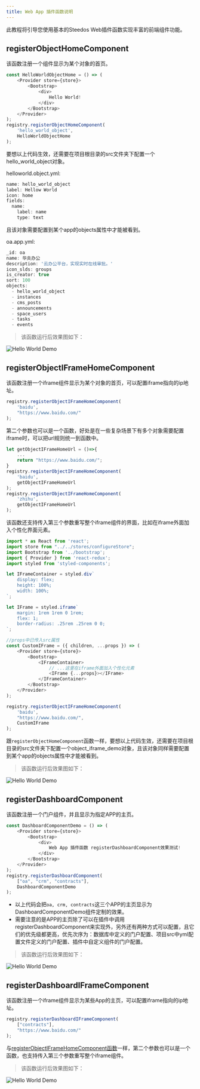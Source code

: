 ```yaml
---
title: Web App 插件函数说明
---
```


此教程将引导您使用基本的Steedos Web插件函数实现丰富的前端组件功能。

## registerObjectHomeComponent
该函数注册一个组件显示为某个对象的首页。
```js
const HelloWorldObjectHome = () => (
    <Provider store={store}>
        <Bootstrap>
            <div>
                Hello World!
            </div>
        </Bootstrap>
    </Provider>
);
registry.registerObjectHomeComponent(
    'hello_world_object',
    HelloWorldObjectHome
);
```

要想以上代码生效，还需要在项目根目录的src文件夹下配置一个hello_world_object对象。

helloworld.object.yml:
```js
name: hello_world_object
label: Hellow World
icon: home
fields:
  name:
    label: name
    type: text
```

且该对象需要配置到某个app的objects属性中才能被看到。

oa.app.yml:
```js
_id: oa
name: 华炎办公
description: '云办公平台，实现实时在线审批。'
icon_slds: groups
is_creator: true
sort: 100
objects: 
  - hello_world_object
  - instances
  - cms_posts
  - announcements
  - space_users
  - tasks
  - events
```

> 该函数运行后效果图如下：

![Hello World Demo](/assets/plugins/hello_world.png)


## registerObjectIFrameHomeComponent
该函数注册一个iframe组件显示为某个对象的首页，可以配置iframe指向的ip地址。
```js
registry.registerObjectIFrameHomeComponent(
    'baidu',
    "https://www.baidu.com/"
);
```
第二个参数也可以是一个函数，好处是在一些复杂场景下有多个对象需要配置iframe时，可以把url规则统一到函数中。
```js
let getObjectIFrameHomeUrl = ()=>{
    ...
    return "https://www.baidu.com/";
}
registry.registerObjectIFrameHomeComponent(
    'baidu',
    getObjectIFrameHomeUrl
);
registry.registerObjectIFrameHomeComponent(
    'zhihu',
    getObjectIFrameHomeUrl
);
```
该函数还支持传入第三个参数重写整个iframe组件的界面，比如在iframe外面加入个性化界面元素。
```js
import * as React from 'react';
import store from "../../stores/configureStore";
import Bootstrap from '../bootstrap';
import { Provider } from 'react-redux';
import styled from 'styled-components';

let IFrameContainer = styled.div`
    display: flex;
    height: 100%;
    width: 100%;
`;

let IFrame = styled.iframe`
    margin: 1rem 1rem 0 1rem;
    flex: 1;
    border-radius: .25rem .25rem 0 0;
`;

//props中已传入src属性
const CustomIFrame = ({ children, ...props }) => (
    <Provider store={store}>
        <Bootstrap>
            <IFrameContainer>
                // ...这里在iframe外面加入个性化元素
                <IFrame {...props}></IFrame>
            </IFrameContainer>
        </Bootstrap>
    </Provider>
);

registry.registerObjectIFrameHomeComponent(
    'baidu',
    "https://www.baidu.com/",
    CustomIFrame
);
```

跟`registerObjectHomeComponent`函数一样，要想以上代码生效，还需要在项目根目录的src文件夹下配置一个object_iframe_demo对象，且该对象同样需要配置到某个app的objects属性中才能被看到。

> 该函数运行后效果图如下：

![Hello World Demo](/assets/plugins/object_baidu.png)

## registerDashboardComponent
该函数注册一个门户组件，并且显示为指定APP的主页。
```js
const DashboardComponentDemo = () => (
    <Provider store={store}>
        <Bootstrap>
            <div>
                Web App 插件函数 registerDashboardComponent效果测试!
            </div>
        </Bootstrap>
    </Provider>
);
registry.registerDashboardComponent(
    ["oa", "crm", "contracts"],
    DashboardComponentDemo
);
```

- 以上代码会把`oa, crm, contracts`这三个APP的主页显示为DashboardComponentDemo组件定制的效果。
- 需要注意的是APP的主页除了可以在插件中调用registerDashboardComponent来实现外，另外还有两种方式可以配置，且它们的优先级都更高，优先次序为：数据库中定义的门户配置、项目src中yml配置文件定义的门户配置、插件中自定义组件的门户配置。

> 该函数运行后效果图如下：

![Hello World Demo](/assets/plugins/dashboard.png)


## registerDashboardIFrameComponent
该函数注册一个iframe组件显示为某些App的主页，可以配置iframe指向的ip地址。
```js
registry.registerDashboardIFrameComponent(
    ["contracts"],
    "https://www.baidu.com/"
);
```

与[registerObjectIFrameHomeComponent函数](./plugin_webap_functions.md#registerObjectIFrameHomeComponent)一样，第二个参数也可以是一个函数，也支持传入第三个参数重写整个iframe组件。

> 该函数运行后效果图如下：

![Hello World Demo](/assets/plugins/app_baidu.png)